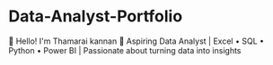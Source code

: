 # Data-Analyst-Portfolio
👋 Hello! I'm Thamarai kannan  🎯 Aspiring Data Analyst | Excel • SQL • Python • Power BI | Passionate about turning data into insights
